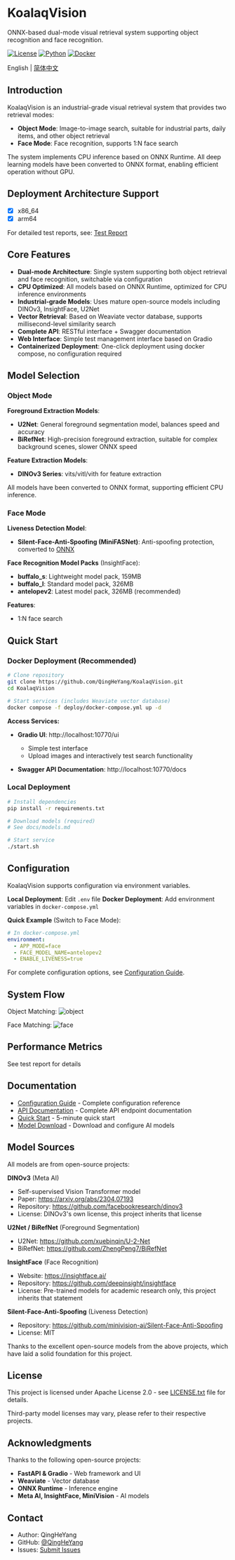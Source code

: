 # KoalaqVision

ONNX-based dual-mode visual retrieval system supporting object recognition and face recognition.

[![License](https://img.shields.io/badge/license-Apache%202.0-blue.svg)](LICENSE.txt)
[![Python](https://img.shields.io/badge/python-3.11-blue.svg)](https://www.python.org/)
[![Docker](https://img.shields.io/badge/docker-ready-brightgreen.svg)](https://hub.docker.com/)

English | [简体中文](README_CN.md)

## Introduction

KoalaqVision is an industrial-grade visual retrieval system that provides two retrieval modes:

- **Object Mode**: Image-to-image search, suitable for industrial parts, daily items, and other object retrieval
- **Face Mode**: Face recognition, supports 1:N face search

The system implements CPU inference based on ONNX Runtime. All deep learning models have been converted to ONNX format, enabling efficient operation without GPU.

## Deployment Architecture Support

- [x] x86_64
- [x] arm64

For detailed test reports, see: [Test Report](./docs/en/test-report.md)

## Core Features

- **Dual-mode Architecture**: Single system supporting both object retrieval and face recognition, switchable via configuration
- **CPU Optimized**: All models based on ONNX Runtime, optimized for CPU inference environments
- **Industrial-grade Models**: Uses mature open-source models including DINOv3, InsightFace, U2Net
- **Vector Retrieval**: Based on Weaviate vector database, supports millisecond-level similarity search
- **Complete API**: RESTful interface + Swagger documentation
- **Web Interface**: Simple test management interface based on Gradio
- **Containerized Deployment**: One-click deployment using docker compose, no configuration required

## Model Selection

### Object Mode

**Foreground Extraction Models**:
- **U2Net**: General foreground segmentation model, balances speed and accuracy
- **BiRefNet**: High-precision foreground extraction, suitable for complex background scenes, slower ONNX speed

**Feature Extraction Models**:
- **DINOv3 Series**: vits/vitl/vith for feature extraction

All models have been converted to ONNX format, supporting efficient CPU inference.

### Face Mode

**Liveness Detection Model**:
- **Silent-Face-Anti-Spoofing (MiniFASNet)**: Anti-spoofing protection, converted to [ONNX](https://github.com/QingHeYang/Silent-Face-Anti-Spoofing-onnx)

**Face Recognition Model Packs** (InsightFace):
- **buffalo_s**: Lightweight model pack, 159MB
- **buffalo_l**: Standard model pack, 326MB
- **antelopev2**: Latest model pack, 326MB (recommended)

**Features**:
- 1:N face search

## Quick Start

### Docker Deployment (Recommended)

```bash
# Clone repository
git clone https://github.com/QingHeYang/KoalaqVision.git
cd KoalaqVision

# Start services (includes Weaviate vector database)
docker compose -f deploy/docker-compose.yml up -d
```

**Access Services:**

- **Gradio UI**: http://localhost:10770/ui
  - Simple test interface
  - Upload images and interactively test search functionality

- **Swagger API Documentation**: http://localhost:10770/docs

### Local Deployment

```bash
# Install dependencies
pip install -r requirements.txt

# Download models (required)
# See docs/models.md

# Start service
./start.sh
```

## Configuration

KoalaqVision supports configuration via environment variables.

**Local Deployment**: Edit `.env` file
**Docker Deployment**: Add environment variables in `docker-compose.yml`

**Quick Example** (Switch to Face Mode):

```yaml
# In docker-compose.yml
environment:
  - APP_MODE=face
  - FACE_MODEL_NAME=antelopev2
  - ENABLE_LIVENESS=true
```

For complete configuration options, see [Configuration Guide](docs/en/configuration.md).

## System Flow

Object Matching:
![object](./docs/images/object_match.jpg)

Face Matching:
![face](./docs/images/face_match.jpg)

## Performance Metrics

See test report for details

## Documentation

- [Configuration Guide](docs/en/configuration.md) - Complete configuration reference
- [API Documentation](docs/en/api.md) - Complete API endpoint documentation
- [Quick Start](docs/en/quickstart.md) - 5-minute quick start
- [Model Download](docs/en/models.md) - Download and configure AI models

## Model Sources

All models are from open-source projects:

**DINOv3** (Meta AI)
- Self-supervised Vision Transformer model
- Paper: https://arxiv.org/abs/2304.07193
- Repository: https://github.com/facebookresearch/dinov3
- License: DINOv3's own license, this project inherits that license

**U2Net / BiRefNet** (Foreground Segmentation)
- U2Net: https://github.com/xuebinqin/U-2-Net
- BiRefNet: https://github.com/ZhengPeng7/BiRefNet

**InsightFace** (Face Recognition)
- Website: https://insightface.ai/
- Repository: https://github.com/deepinsight/insightface
- License: Pre-trained models for academic research only, this project inherits that statement

**Silent-Face-Anti-Spoofing** (Liveness Detection)
- Repository: https://github.com/minivision-ai/Silent-Face-Anti-Spoofing
- License: MIT

Thanks to the excellent open-source models from the above projects, which have laid a solid foundation for this project.

## License

This project is licensed under Apache License 2.0 - see [LICENSE.txt](LICENSE.txt) file for details.

Third-party model licenses may vary, please refer to their respective projects.

## Acknowledgments

Thanks to the following open-source projects:

- **FastAPI & Gradio** - Web framework and UI
- **Weaviate** - Vector database
- **ONNX Runtime** - Inference engine
- **Meta AI, InsightFace, MiniVision** - AI models

## Contact

- Author: QingHeYang
- GitHub: [@QingHeYang](https://github.com/QingHeYang)
- Issues: [Submit Issues](https://github.com/yourusername/KoalaqVision/issues)
